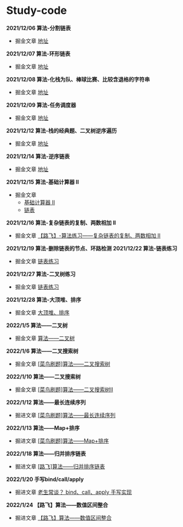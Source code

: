 # Study-code

**2021/12/06 算法-分割链表**
  - 掘金文章 [地址](https://juejin.cn/post/7038631690540957733)

**2021/12/07 算法-环形链表**
  - 掘金文章 [地址](https://juejin.cn/post/7038976115314016293)
  
**2021/12/08 算法-化栈为队、棒球比赛、比较含退格的字符串**
  - 掘金文章 [地址](https://juejin.cn/post/7039371448992923656/)

**2021/12/09 算法-任务调度器**
  - 掘金文章 [地址](https://juejin.cn/post/7039744043168825357/)

**2021/12/12 算法-栈的经典题、二叉树逆序遍历**
  - 掘金文章 [地址](https://juejin.cn/post/7040822962999541768/)

**2021/12/14 算法-逆序链表**
  - 掘金文章 [地址](https://juejin.cn/post/7041552498280103950/)

**2021/12/15 算法-基础计算器 II**
  - 掘金文章 
    - [基础计算器 II](https://juejin.cn/post/7041835545734938655)
    - [链表](https://juejin.cn/post/7041977575748567077/)

**2021/12/16 算法-复杂链表的复制、两数相加 II**
  - 掘金文章  [【路飞】-算法练习——复杂链表的复制、两数相加 II](https://juejin.cn/post/7042345738453385223/)

**2021/12/19 算法-删除链表的节点、环路检测**
**2021/12/22 算法-链表练习**
  - 掘金文章 [链表练习](https://juejin.cn/post/7044567958747775007/)

**2021/12/27 算法-二叉树练习**
  - 掘金文章 [链表练习](https://juejin.cn/post/7046052285377413157/)
  
**2021/12/28 算法-大顶堆、排序**
  - 掘金文章 [大顶堆、排序 ](https://juejin.cn/post/7047160486055378974/)

**2022/1/5 算法——二叉树**
  - 掘金文章 [算法——二叉树 ](https://juejin.cn/post/7049740269633142820/)

**2022/1/6 算法——二叉搜索树**
  - 掘金文章 [[菜鸟刷题]算法——二叉搜索树](https://juejin.cn/post/7050132954047053855/)
  
**2022/1/10 算法——二叉搜索树**
  - 掘金文章 [[菜鸟刷题]算法——二叉搜索树Ⅱ](https://juejin.cn/post/7051617836761874439/)
  
**2022/1/12 算法——最长连续序列**
  - 掘进文章 [[菜鸟刷题]算法——最长连续序列](https://juejin.cn/post/7052361826100576269/)

**2022/1/13 算法——Map+排序**
  - 掘进文章 [[菜鸟刷题]算法——Map+排序](https://juejin.cn/post/7052734418758139934/)

**2022/1/18 算法——归并排序链表**
  - 掘进文章 [[路飞]算法——归并排序链表 ](https://juejin.cn/post/7054590366657282056/)

**2022/1/20 手写bind/call/apply**
  - 掘进文章 [老生常谈？ bind、call、apply 手写实现](https://juejin.cn/post/7055337440168378398)

**2022/1/24 【路飞】算法——数值区间整合**
  - 掘进文章 [【路飞】算法——数值区间整合](https://juejin.cn/post/7056807594039443470/)
